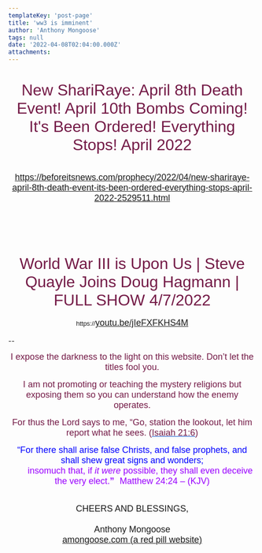 ```yaml
---
templateKey: 'post-page'
title: 'ww3 is imminent'
author: 'Anthony Mongoose'
tags: null
date: '2022-04-08T02:04:00.000Z'
attachments:
---
```

<div dir="ltr"><div class="gmail_default" style="font-family:tahoma,sans-serif;font-size:small;text-align:center">
<h1>
</h1><div id="m_-1648256742110856618m_6625726152718226749gmail-headline"><h1><span style="color:rgb(116,27,71)"><font size="6"><span style="font-weight:normal">New ShariRaye: April 8th Death Event! April 10th Bombs Coming! It&#39;s Been Ordered! Everything Stops! April 2022</span></font></span></h1></div>
<div id="m_-1648256742110856618m_6625726152718226749gmail-story_info">
</div>

<h1><span style="color:rgb(116,27,71)"><span style="font-weight:normal"></span></span></h1><h1><font size="4"><span style="font-weight:normal"><a href="https://beforeitsnews.com/prophecy/2022/04/new-shariraye-april-8th-death-event-its-been-ordered-everything-stops-april-2022-2529511.html" target="_blank">https://beforeitsnews.com/prophecy/2022/04/new-shariraye-april-8th-death-event-its-been-ordered-everything-stops-april-2022-2529511.html</a></span></font></h1><h1><br></h1><h1><span style="color:rgb(116,27,71)"><span style="font-weight:normal"><font size="6">World War III is Upon Us | Steve Quayle Joins Doug Hagmann | FULL SHOW 4/7/2022</font></span></span></h1><div>https://<font size="4"><a href="http://youtu.be/jIeFXFKHS4M" target="_blank">youtu.be/jIeFXFKHS4M</a></font></div>

</div><br>-- <br><div dir="ltr" data-smartmail="gmail_signature"><div dir="ltr"><div><p style="font-family:tahoma,sans-serif;text-align:center;color:rgb(136,136,136)"><span style="color:rgb(116,27,71)"><font size="4" face="tahoma, sans-serif">I expose the darkness to the light on this website. Don’t let the titles fool you.</font></span></p><p style="font-family:tahoma,sans-serif;text-align:center;color:rgb(136,136,136)"><span style="color:rgb(116,27,71)"><font size="4" face="tahoma, sans-serif">I am not promoting or teaching the mystery religions but exposing them so you can understand how the enemy operates.</font></span></p><p style="color:rgb(34,34,34);font-family:tahoma,sans-serif;text-align:center"><font size="4" face="tahoma, sans-serif"><font color="#741b47">For thus the Lord says to me, “Go, station the lookout, let him report what he sees. (</font><a href="https://www.kingjamesbibleonline.org/Isaiah-21-6/" style="color:rgb(17,85,204)" target="_blank"><font color="#741b47">Isaiah 21:6</font></a><font color="#741b47">)</font></font></p><p style="color:rgb(136,136,136)"><span style="font-family:tahoma,sans-serif;text-align:center"><span style="color:rgb(116,27,71)"></span></span></p><p style="color:rgb(34,34,34);font-family:tahoma,sans-serif;text-align:center"><font size="4" face="tahoma, sans-serif"><font color="#741b47"><font size="4" face="tahoma, sans-serif"><font color="#888888"><font size="4" face="tahoma, sans-serif"><font color="#741b47"><font color="#888888"><span style="color:rgb(0,0,255)"><font size="6"><font size="4">“For there shall arise false Christs, and false prophets, and shall shew great signs and wonders;<span></span></font><b><span style="font-size:small"><font size="4"></font><br>         <font size="4" face="tahoma, sans-serif"><font color="#888888"><font size="4" face="tahoma, sans-serif"><font color="#741b47"><font color="#888888"><span style="color:rgb(0,0,255)"><font size="6"><b><font size="4"><span style="color:rgb(153,0,255)"><span style="font-weight:normal">insomuch that,</span></span><span></span><span><span style="font-weight:normal"> </span></span><span style="color:rgb(153,0,255)"><span></span><span><span style="font-weight:normal"></span></span><span style="font-weight:normal">if </span><i><span style="font-weight:normal">it were</span></i><span style="font-weight:normal"> possible</span></span><span><span style="color:rgb(153,0,255)"><span style="font-weight:normal">,</span></span></span><span style="color:rgb(153,0,255)"><span><span style="font-weight:normal"> </span></span><span style="font-weight:normal">they shall </span><span><span style="font-weight:normal">even </span></span><span style="font-weight:normal">deceive the very elect.</span></span></font></b><font size="4"><span style="color:rgb(153,0,255)">”</span></font><span style="font-size:small">  <span style="color:rgb(153,0,255)"> </span></span></font><span style="font-weight:normal"><span style="color:rgb(153,0,255)"><font size="4">Matthew 24:24 – (</font><font size="4"><span style="font-size:small"></span>KJV)</font></span></span></span></font></font></font></font></font></span></b></font></span></font></font></font></font></font></font></font></p></div><div style="text-align:center"><font size="4" face="tahoma, sans-serif"><br></font></div><div style="text-align:center"><font size="4" face="tahoma, sans-serif">CHEERS AND BLESSINGS,</font></div><div style="text-align:center"><font size="4" face="tahoma,sans-serif"><br></font></div><div style="text-align:center"><font size="4" face="tahoma,sans-serif">Anthony Mongoose</font></div><div style="text-align:center"><font face="tahoma,sans-serif"><a href="https://amongoose.com" target="_blank"><font size="4">amongoose.com (a red pill website)</font></a><br></font></div></div></div></div>
